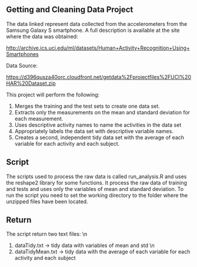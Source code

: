 ## Getting and Cleaning Data Project

The data linked represent data collected from the accelerometers from the Samsung Galaxy S smartphone. A full description is available at the site where the data was obtained:

http://archive.ics.uci.edu/ml/datasets/Human+Activity+Recognition+Using+Smartphones

Data Source:

https://d396qusza40orc.cloudfront.net/getdata%2Fprojectfiles%2FUCI%20HAR%20Dataset.zip

This project will perform the following:
1. Merges the training and the test sets to create one data set.
2. Extracts only the measurements on the mean and standard deviation for each measurement. 
3. Uses descriptive activity names to name the activities in the data set
4. Appropriately labels the data set with descriptive variable names. 
5. Creates a second, independent tidy data set with the average of each variable for each activity and each subject. 

## Script

The scripts used to process the raw data is called run_analysis.R and uses the reshape2 library for some functions. 
It process the raw data of training and tests and uses only the variables of mean and standard deviation.
To run the script you need to set the working directory to the folder where the unzipped files have been located.

## Return
The script return two text files: \n
1. dataTidy.txt      -> tidy data with variables of mean and std \n
2. dataTidyMean.txt  -> tidy data with the average of each variable for each activity and each subject
